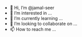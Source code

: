 - 👋 Hi, I’m @jamal-seer
- 👀 I’m interested in ...
- 🌱 I’m currently learning ...
- 💞️ I’m looking to collaborate on ...
- 📫 How to reach me ...

<!---
jamal-seer/jamal-seer is a ✨ special ✨ repository because its `README.md` (this file) appears on your GitHub profile.
You can click the Preview link to take a look at your changes.
--->
